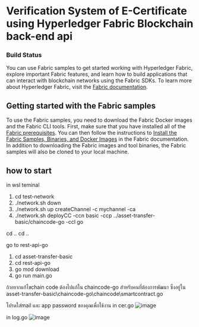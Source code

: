 

# Verification System of E-Certificate using Hyperledger Fabric Blockchain back-end api

### Build Status

You can use Fabric samples to get started working with Hyperledger Fabric, explore important Fabric features, and learn how to build applications that can interact with blockchain networks using the Fabric SDKs. To learn more about Hyperledger Fabric, visit the [Fabric documentation](https://hyperledger-fabric.readthedocs.io/en/latest).

## Getting started with the Fabric samples

To use the Fabric samples, you need to download the Fabric Docker images and the Fabric CLI tools. First, make sure that you have installed all of the [Fabric prerequisites](https://hyperledger-fabric.readthedocs.io/en/latest/prereqs.html). You can then follow the instructions to [Install the Fabric Samples, Binaries, and Docker Images](https://hyperledger-fabric.readthedocs.io/en/latest/install.html) in the Fabric documentation. In addition to downloading the Fabric images and tool binaries, the Fabric samples will also be cloned to your local machine.

## how to start

in wsl teminal

1. cd test-network
2. ./network.sh down
3. ./network.sh up createChannel -c mychannel -ca
4. ./network.sh deployCC -ccn basic -ccp ../asset-transfer-basic/chaincode-go -ccl go

cd ..
cd ..

go to rest-api-go

1. cd asset-transfer-basic
2. cd rest-api-go
3. go mod download     
4. go run main.go

ถ้าอยากแก้ไขchain code ต้องไปแก้ใน chaincode-go สำหรับคนที่ต้องการพัฒนา
ซึ่งอยู่ใน asset-transfer-basic\chaincode-go\chaincode\smartcontract.go

โปรดใส่mail และ app password ของคุณเพื่อใช้งาน 
in cer.go
![image](https://github.com/hearteiei/E-Certification-Using-Blockchain/assets/76035287/a8a5f837-8825-404c-b724-b4c7c45c854a)

in log.go
![image](https://github.com/hearteiei/E-Certification-Using-Blockchain/assets/76035287/1564321a-1cb1-4660-8819-0d291a63505d)


